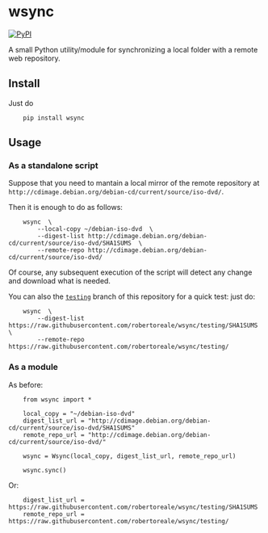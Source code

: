 # wsync

[![PyPI](https://img.shields.io/pypi/v/wsync.svg)](https://pypi.python.org/pypi/wsync)

A small Python utility/module for synchronizing a local folder with a remote web repository.


## Install

Just do

        pip install wsync


## Usage

### As a standalone script

Suppose that you need to mantain a local mirror of the remote repository at
`http://cdimage.debian.org/debian-cd/current/source/iso-dvd/`.

Then it is enough to do as follows:

        wsync  \
            --local-copy ~/debian-iso-dvd  \
            --digest-list http://cdimage.debian.org/debian-cd/current/source/iso-dvd/SHA1SUMS  \
            --remote-repo http://cdimage.debian.org/debian-cd/current/source/iso-dvd/

Of course, any subsequent execution of the script will detect any change and download what is needed.

You can also the [`testing`](https://github.com/robertoreale/wsync/tree/testing) branch of this repository for a quick test: just do:

        wsync  \
            --digest-list https://raw.githubusercontent.com/robertoreale/wsync/testing/SHA1SUMS  \
            --remote-repo https://raw.githubusercontent.com/robertoreale/wsync/testing/


### As a module

As before:

        from wsync import *

        local_copy = "~/debian-iso-dvd"
        digest_list_url = "http://cdimage.debian.org/debian-cd/current/source/iso-dvd/SHA1SUMS"
        remote_repo_url = "http://cdimage.debian.org/debian-cd/current/source/iso-dvd/"

        wsync = Wsync(local_copy, digest_list_url, remote_repo_url)

        wsync.sync()

Or:

        digest_list_url = https://raw.githubusercontent.com/robertoreale/wsync/testing/SHA1SUMS 
        remote_repo_url = https://raw.githubusercontent.com/robertoreale/wsync/testing/

